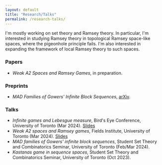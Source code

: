 ```yaml
---
layout: default
title: "Research/Talks"
permalink: /research-talks/
---
```


I'm mostly working on set theory and Ramsey theory. In particular, I'm interested in studying Ramsey theory in topological Ramsey space-like spaces, where the pigeonhole principle fails. I'm also interested in expanding the framework of local Ramsey theory to such spaces.

### Papers
<ul>
   <li><em>Weak A2 Spaces and Ramsey Games</em>, in preparation.</li>
</ul>

### Preprints
<ul>
   <li><em>MAD Families of Gowers' Infinite Block Sequences</em>, <a href="https://arxiv.org/abs/2402.07836">arXiv</a>.</li>
</ul>

### Talks
<ul>
   <li><em>Infinite games and Lebesgue measure</em>, Bird's Eye Conference, University of Toronto (Mar 2024). <a href="/files/Birds_Eye_Conference_Talk_Slides.pdf" target="_blank">Slides</a></li>
   <li><em>Weak A2 spaces and Ramsey games</em>, Fields Institute, University of Toronto (Mar 2024). <a href="/files/Birds_Eye_Conference_Talk_Slides.pdf" target="_blank">Slides</a></li>
   <li><em>MAD families of Gowers' infinite block sequences</em>, Student Set Theory and Combinatorics Seminar, University of Toronto (Feb/Mar 2024).</li>
   <li><em>Kastanas game in sequence spaces</em>, Student Set Theory and Combinatorics Seminar, University of Toronto (Oct 2023).</li>
</ul>